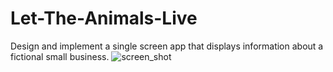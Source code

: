 # Let-The-Animals-Live
Design and implement a single screen app that displays information about a fictional small business.
![screen_shot](https://user-images.githubusercontent.com/66380260/103307932-e580e680-4a19-11eb-816a-e0758f83d221.jpeg)
